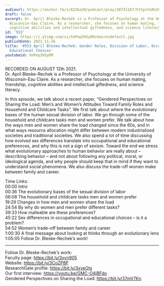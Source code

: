 ```yaml
---
audiourl: https://anchor.fm/s/822ba20/podcast/play/38731187/https%3A%2F%2Fd3ctxlq1ktw2nl.cloudfront.net%2Fstaging%2F2021-7-13%2Fb5b2ab4f-c099-bc8c-1721-83ea4e573816.m4a
draft: false
excerpt: Dr. April Bleske-Rechek is a Professor of Psychology at the University of
  Wisconsin-Eau Claire. As a researcher, she focuses on human mating, friendship,
  cognitive abilities and intellectual giftedness, and science literacy.
id: '553'
image: https://i.ytimg.com/vi/XnPep3HSyKM/maxresdefault.jpg
publishDate: 2021-11-26
title: '#553 April Bleske-Rechek: Gender Roles, Division of Labor, Occupation and
  Educational Choices'
youtubeid: XnPep3HSyKM
---
```

<div class="timelinks">

RECORDED ON AUGUST 12th 2021.  
Dr. April Bleske-Rechek is a Professor of Psychology at the University of Wisconsin-Eau Claire. As a researcher, she focuses on human mating, friendship, cognitive abilities and intellectual giftedness, and science literacy.

In this episode, we talk about a recent paper, “Gendered Perspectives on Sharing the Load: Men’s and Women’s Attitudes Toward Family Roles and Household and Childcare Tasks”. We first talk about where the evolutionary bases of the human sexual division of labor. We go through some of the household and childcare tasks men and women prefer. We talk about how the ways men and women share the load changed since the 60s, and in what ways resource allocation might differ between modern industrialized societies and traditional societies. We also spend a lot of time discussing how evolved sex differences translate into occupational and educational preferences, and why this is not a sign of sexism. Toward the end we stress what evolutionary approaches to human behavior are really about – describing behavior – and not about following any political, moral, or ideological agenda, and why people should keep that in mind if they want to understand social phenomena. We also discuss the trade-off women make between family and career.

Time Links:  
<time>00:00</time> Intro  
<time>00:36</time> The evolutionary bases of the sexual division of labor  
<time>06:08</time> The household and childcare tasks men and women prefer  
<time>19:29</time> Changes in how men and women share the load  
<time>24:54</time> By why do women and men prefer different tasks?  
<time>39:33</time> How malleable are these preferences?  
<time>45:22</time> Sex differences in occupational and educational choices – is it a problem?  
<time>54:52</time> Women’s trade-off between family and career  
<time>1:00:30</time> A final message about looking at thinks through an evolutionary lens  
<time>1:05:05</time> Follow Dr. Bleske-Rechek’s work!

---

Follow Dr. Bleske-Rechek’s work:  
Faculty page: https://bit.ly/3xyn905  
Website: https://bit.ly/3CoZP8P  
ResearchGate profile: https://bit.ly/3xyeOts  
Our first interview: https://youtu.be/GMC-O4jBFdo  
Gendered Perspectives on Sharing the Load: https://bit.ly/37mV7Kn
</div>

